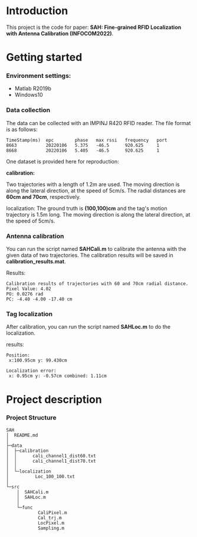 # Introduction

This project is the code for paper: **SAH: Fine-grained RFID Localization with Antenna Calibration (INFOCOM2022)**.



# Getting started

### Environment settings:

- Matlab R2019b
- Windows10

### Data collection

The data can be collected with an IMPINJ R420 RFID reader. The file format is as follows:

```
TimeStamp(ms)  epc        phase   max rssi   frequency   port
8663           20220106   5.375   -46.5      920.625     1
8668           20220106   5.405   -46.5      920.625     1
```
One dataset is provided here for reproduction:

**calibration:**

Two trajectories with a length of 1.2m are used. The moving direction is along the lateral direction, at the speed of 5cm/s. The radial distances are **60cm and 70cm**, respectively. 

localization:
The ground truth is **(100,100)cm** and the tag's motion trajectory is 1.5m long. The moving direction is along the lateral direction, at the speed of 5cm/s.

### Antenna calibration

You can run the script named **SAHCali.m** to calibrate the antenna with the given data of two trajectories. The calibration results will be saved in **calibration_results.mat**.

Results:

```
Calibration results of trajectories with 60 and 70cm radial distance.
Pixel Value: 4.02 
PO: 0.0276 rad 
PC: -4.40 -4.00 -17.40 cm 
```

### Tag localization

After calibration, you can run the script named **SAHLoc.m** to do the localization. 

results:

```
Position:
 x:100.95cm y: 99.430cm 

Localization error:
 x: 0.95cm y: -0.57cm combined: 1.11cm 
```


# Project description

### Project Structure

```
SAH
│  README.md
│  
├─data
│  ├─calibration
│  │      cali_channel1_dist60.txt
│  │      cali_channel1_dist70.txt
│  │      
│  └─localization
│          Loc_100_100.txt
│          
└─src
    │  SAHCali.m
    │  SAHLoc.m
    │  
    └─func
            CaliPixel.m
            Cal_trj.m
            LocPixel.m
            Sampling.m
```

